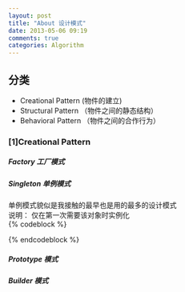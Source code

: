```yaml
---
layout: post
title: "About 设计模式"
date: 2013-05-06 09:19
comments: true
categories: Algorithm
---
```

## 分类
* Creational Pattern (物件的建立)
* Structural Pattern （物件之间的静态结构）
* Behavioral Pattern  （物件之间的合作行为）


### [1]Creational Pattern  

##### Factory 工厂模式


##### Singleton 单例模式 
单例模式貌似是我接触的最早也是用的最多的设计模式  
说明： 仅在第一次需要该对象时实例化    
{% codeblock %} 
 
{% endcodeblock %}
##### Prototype 模式 

##### Builder 模式
